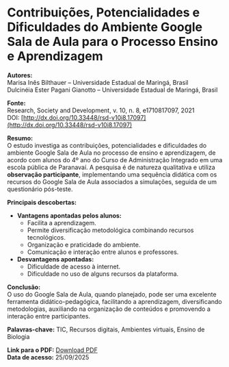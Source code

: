 # Contribuições, Potencialidades e Dificuldades do Ambiente Google Sala de Aula para o Processo Ensino e Aprendizagem

**Autores:**  
Marisa Inês Bilthauer – Universidade Estadual de Maringá, Brasil  
Dulcinéia Ester Pagani Gianotto – Universidade Estadual de Maringá, Brasil  

**Fonte:**  
Research, Society and Development, v. 10, n. 8, e1710817097, 2021  
DOI: [http://dx.doi.org/10.33448/rsd-v10i8.17097](http://dx.doi.org/10.33448/rsd-v10i8.17097)  

**Resumo:**  
O estudo investiga as contribuições, potencialidades e dificuldades do ambiente Google Sala de Aula no processo de ensino e aprendizagem, de acordo com alunos do 4º ano do Curso de Administração Integrado em uma escola pública de Paranavaí. A pesquisa é de natureza qualitativa e utiliza **observação participante**, implementando uma sequência didática com os recursos do Google Sala de Aula associados a simulações, seguida de um questionário pós-teste.  

**Principais descobertas:**  
- **Vantagens apontadas pelos alunos:**  
  - Facilita a aprendizagem.  
  - Permite diversificação metodológica combinando recursos tecnológicos.  
  - Organização e praticidade do ambiente.  
  - Comunicação e interação entre alunos e professores.  
- **Desvantagens apontadas:**  
  - Dificuldade de acesso à internet.  
  - Dificuldade no uso de alguns recursos da plataforma.  

**Conclusão:**  
O uso do Google Sala de Aula, quando planejado, pode ser uma excelente ferramenta didático-pedagógica, facilitando a aprendizagem, diversificando metodologias, auxiliando na organização de conteúdos e promovendo a interação entre participantes.  

**Palavras-chave:** TIC, Recursos digitais, Ambientes virtuais, Ensino de Biologia  

**Link para o PDF:** [Download PDF](./pdfs/google_classroom_bilthauer.pdf)  
**Data de acesso:** 25/09/2025
